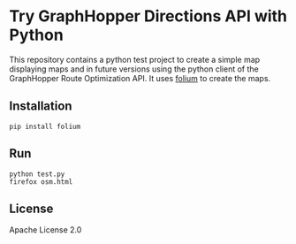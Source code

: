 # Try GraphHopper Directions API with Python

This repository contains a python test project to create a simple map displaying maps and in future versions using 
the python client of the GraphHopper Route Optimization API. It uses [folium](https://github.com/python-visualization/folium) to create the maps.

## Installation

```
pip install folium
```

## Run

```
python test.py
firefox osm.html
```

## License

Apache License 2.0
